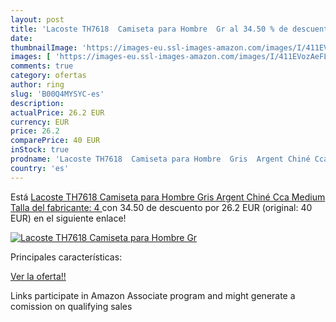 ```yaml
---
layout: post
title: 'Lacoste TH7618  Camiseta para Hombre  Gr al 34.50 % de descuento'
date: 
thumbnailImage: 'https://images-eu.ssl-images-amazon.com/images/I/411EVozAeFL._SL200_.jpg'
images: [ 'https://images-eu.ssl-images-amazon.com/images/I/411EVozAeFL._SL200_.jpg' ]
comments: true
category: ofertas
author: ring
slug: 'B00Q4MYSYC-es'
description:
actualPrice: 26.2 EUR
currency: EUR
price: 26.2
comparePrice: 40 EUR
inStock: true
prodname: 'Lacoste TH7618  Camiseta para Hombre  Gris  Argent Chiné Cca   Medium  Talla del fabricante: 4 '
country: 'es'
---
```


Está [Lacoste TH7618  Camiseta para Hombre  Gris  Argent Chiné Cca   Medium  Talla del fabricante: 4 ](https://www.amazon.es/dp/B00Q4MYSYC/?tag=tolees-21) con 34.50 de descuento por 26.2 EUR (original: 40 EUR) en el siguiente enlace!

[![Lacoste TH7618  Camiseta para Hombre  Gr](https://images-eu.ssl-images-amazon.com/images/I/411EVozAeFL._SL200_.jpg)](https://www.amazon.es/dp/B00Q4MYSYC/?tag=tolees-21)

Principales características:


[Ver la oferta!!](https://www.amazon.es/dp/B00Q4MYSYC/?tag=tolees-21)

Links participate in Amazon Associate program and might generate a comission on qualifying sales


